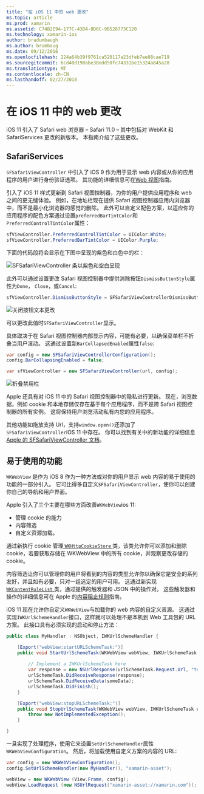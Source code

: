 ```yaml
---
title: "在 iOS 11 中的 web 更改"
ms.topic: article
ms.prod: xamarin
ms.assetid: C74B2E94-177C-43D4-8D6C-9B528773C120
ms.technology: xamarin-ios
author: bradumbaugh
ms.author: brumbaug
ms.date: 09/12/2016
ms.openlocfilehash: 224a64b39f9761ca520117a23dfeb7ee08cae719
ms.sourcegitcommit: 6cd40d190abe38edd50fc74331be15324a845a28
ms.translationtype: MT
ms.contentlocale: zh-CN
ms.lasthandoff: 02/27/2018
---
```

# <a name="web-changes-in-ios-11"></a>在 iOS 11 中的 web 更改

iOS 11 引入了 Safari web 浏览器 – Safari 11.0 – 其中包括对 WebKit 和 SafariServices 更改的新版本。 本指南介绍了这些更改。

## <a name="safariservices"></a>SafariServices

`SFSafariViewController` 中引入了 iOS 9 作为用于显示 web 内容或从你的应用程序的用户进行身份验证选项。 其功能的详细信息可在[Web 视图](~/ios/user-interface/controls/uiwebview.md#safariviewcontroller)指南。

引入了 iOS 11 样式更新到 Safari 视图控制器，为你的用户提供应用程序和 web 之间的更无缝体验。 例如，在地址栏现在提供 Safari 视图控制器应用内浏览器中，而不是最小化浏览器的感觉的删除。 此外可以自定义配色方案，以适应你的应用程序的配色方案通过设置`preferredBarTintColor`和`PreferredControlTintColor`属性：

```csharp
sfViewController.PreferredControlTintColor = UIColor.White;
sfViewController.PreferredBarTintColor = UIColor.Purple;
```

下面的代码段将会显示在下图中呈现的紫色和白色中的栏：

![SFSafariViewController 条以紫色和空白呈现](web-images/image1.png)

此外可以通过设置更改 Safari 视图控制器中提供消除按钮`DismissButtonStyle`属性为`Done`， `Close`，或`Cancel`:

```csharp
sfViewController.DismissButtonStyle = SFSafariViewControllerDismissButtonStyle.Close;
```

![关闭按钮文本更改](web-images/image2.png)

可以更改此值时`SFSafariViewController`显示。


具体取决于在 Safari 视图控制器内部显示内容，可能有必要，以确保菜单栏不折叠当用户滚动。 这通过设置新`BarCollapsedEnabled`属性`false`:

```csharp
var config = new SFSafariViewControllerConfiguration();
config.BarCollapsingEnabled = false;

var sfViewController = new SFSafariViewController(url, config);
```

![折叠禁用栏](web-images/image3.png)

Apple 还具有对 iOS 11 中的 Safari 视图控制器中的隐私进行更新。 现在，浏览数据，例如 cookie 和本地存储仅存在基于每个应用程序，而不是跨 Safari 视图控制器的所有实例。 这将保持用户浏览活动私有内您的应用程序。

其他功能如拖放支持 Url，支持`window.open()`还添加了`SFSafariViewController`iOS 11 中存在。 你可以找到有关中的新功能的详细信息[Apple 的 SFSafariViewController 文档](https://developer.apple.com/documentation/safariservices/sfsafariviewcontroller?changes=latest_minor)。


## <a name="webkit"></a>易于使用的功能

`WKWebView` 是作为 iOS 8 作为一种方法或对你的用户显示 web 内容的易于使用的功能的一部分引入。 它可比得多自定义`SFSafariViewController`，使你可以创建你自己的导航和用户界面。

Apple 引入了三个主要在哪些方面改善`WKWebView`ios 11: 

- 管理 cookie 的能力
- 内容筛选
- 自定义资源加载。 

通过新执行 cookie 管理[ `WKHttpCookieStore` ](https://developer.apple.com/documentation/webkit/wkhttpcookiestore)类，该类允许你可以添加和删除 cookie，若要获取存储在 WKWebView 中的所有 cookie，并观察更改存储的 cookie。

内容筛选让你可以管理你的用户将看到的内容的类型允许你以确保它是安全的系列友好，并且如有必要，只对一组选定的用户可用。 这通过新实现[ `WKContentRuleList` ](https://developer.apple.com/documentation/webkit/wkcontentrulelist)类，通过提供的触发器和 JSON 中的操作对。 这些触发器和操作的详细信息可在 Apple 的[内容阻止规则](https://developer.apple.com/library/content/documentation/Extensions/Conceptual/ContentBlockingRules/Introduction/Introduction.html)指南。

iOS 11 现在允许你自定义`WKWebView`与加载你的 web 内容的自定义资源。 这通过实现`IWKUrlSchemeHandler`接口，这样就可以处理不是本机到 Web 工具包的 URL 方案。 此接口具有必须实现的启动和停止方法：

```csharp
public class MyHandler : NSObject, IWKUrlSchemeHandler {

    [Export("webView:startURLSchemeTask:")]
    public void StartUrlSchemeTask(WKWebView webView, IWKUrlSchemeTask urlSchemeTask){
        
        // Implement a IWKUrlSchemeTask here
        var response = new NSUrlResponse(urlSchemeTask.Request.Url, "text/html", ContentLength, null);
        urlSchemeTask.DidReceiveResponse(response);
        urlSchemeTask.DidReceiveData(someData);
        urlSchemeTask.DidFinish();
    }

    [Export("webView:stopURLSchemeTask:")]
    public void StopUrlSchemeTask(WKWebView webView, IWKUrlSchemeTask urlSchemeTask){
        throw new NotImplementedException();
    }

}
``` 

一旦实现了处理程序，使用它来设置`SetUrlSchemeHandler`属性`WKWebViewConfiguration`。 然后，将加载使用自定义方案的内容的 URL:

```csharp
var config = new WKWebViewConfiguration();
config.SetUrlSchemeHandler(new MyHandler(), "xamarin-asset");

webView = new WKWebView (View.Frame, config);
webView.LoadRequest (new NSUrlRequest("xamarin-asset://xamarin.com"));
```

